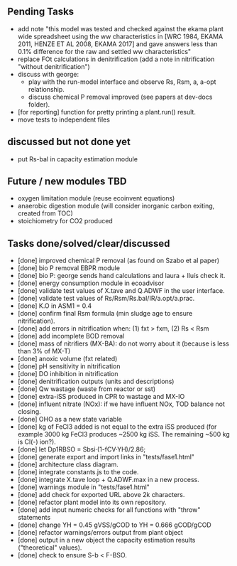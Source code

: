 ## Pending Tasks
  - add note
    "this model was tested and checked against the ekama plant wide spreadsheet
    using the ww characteristics in [WRC 1984, EKAMA 2011, HENZE ET AL 2008,
    EKAMA 2017] and gave answers less than 0.1% difference for the raw and settled ww characteristics"
  - replace FOt calculations in denitrification (add a note in nitrification "without denitrification")
  - discuss with george:
    - play with the run-model interface and observe Rs, Rsm, a, a-opt
      relationship.
    - discuss chemical P removal improved (see papers at dev-docs folder).
  - [for reporting] function for pretty printing a plant.run() result.
  - move tests to independent files

## discussed but not done yet
  - put Rs-bal in capacity estimation module

## Future / new modules TBD
  - oxygen limitation module (reuse ecoinvent equations)
  - anaerobic digestion module (will consider inorganic carbon exiting, created
    from TOC)
  - stoichiometry for CO2 produced

## Tasks done/solved/clear/discussed
  - [done] improved chemical P removal (as found on Szabo et al paper)
  - [done] bio P removal EBPR module
  - [done] bio P: george sends hand calculations and laura + lluís check it.
  - [done] energy consumption module in ecoadvisor
  - [done] validate test values of X.tave and Q.ADWF in the user interface.
  - [done] validate test values of Rs/Rsm/Rs.bal/IR/a.opt/a.prac.
  - [done] K.O in ASM1 = 0.4
  - [done] confirm final Rsm formula (min sludge age to ensure nitrification).
  - [done] add errors in nitrification when: (1) fxt &gt; fxm, (2) Rs &lt; Rsm
  - [done] add incomplete BOD removal
  - [done] mass of nitrifiers (MX-BA): do not worry about it (because is less than 3% of MX-T)
  - [done] anoxic volume (fxt related)
  - [done] pH sensitivity in nitrification
  - [done] DO inhibition in nitrification
  - [done] denitrification outputs (units and descriptions)
  - [done] Qw wastage (waste from reactor or sst)
  - [done] extra-iSS produced in CPR to wastage and MX-IO
  - [done] influent nitrate (NOx): if we have influent NOx, TOD balance not closing.
  - [done] OHO as a new state variable
  - [done] kg of FeCl3 added is not equal to the extra iSS produced (for
    example 3000 kg FeCl3 produces ~2500 kg iSS. The remaining ~500 kg is Cl(-) ion?).
  - [done] let Dp1RBSO = Sbsi·(1-fCV·YH)/2.86;
  - [done] generate export and import links in "tests/fase1.html"
  - [done] architecture class diagram.
  - [done] integrate constants.js to the code.
  - [done] integrate X.tave loop + Q.ADWF.max in a new process.
  - [done] warnings module in "tests/fase1.html"
  - [done] add check for exported URL above 2k characters.
  - [done] refactor plant model into its own repository.
  - [done] add input numeric checks for all functions with "throw" statements
  - [done] change YH = 0.45 gVSS/gCOD to YH = 0.666 gCOD/gCOD
  - [done] refactor warnings/errors output from plant object
  - [done] output in a new object the capacity estimation results ("theoretical" values).
  - [done] check to ensure S-b < F-BSO.
